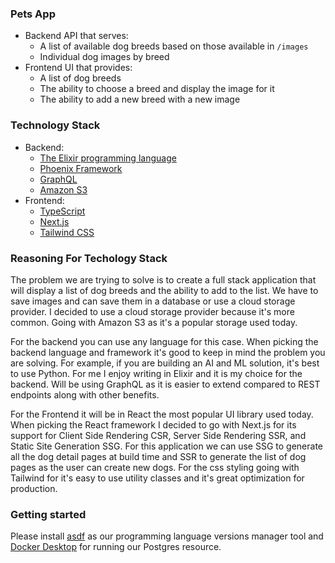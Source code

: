 ### Pets App

- Backend API that serves:
  - A list of available dog breeds based on those available in `/images`
  - Individual dog images by breed
- Frontend UI that provides:
  - A list of dog breeds
  - The ability to choose a breed and display the image for it
  - The ability to add a new breed with a new image

### Technology Stack

- Backend:
  - [The Elixir programming language](https://elixir-lang.org/)
  - [Phoenix Framework](https://www.phoenixframework.org/)
  - [GraphQL](https://graphql.org/)
  - [Amazon S3](https://aws.amazon.com/s3/)
- Frontend:
  - [TypeScript](https://www.typescriptlang.org/)
  - [Next.js](https://nextjs.org/)
  - [Tailwind CSS](https://tailwindcss.com/)

### Reasoning For Techology Stack

The problem we are trying to solve is to create a full stack application that will display a list of dog breeds and the ability to add to the list. We have to save images and can save them in a database or use a cloud storage provider. I decided to use a cloud storage provider because it's more common. Going with Amazon S3 as it's a popular storage used today.

For the backend you can use any language for this case. When picking the backend language and framework it's good to keep in mind the problem you are solving. For example, if you are building an AI and ML solution, it's best to use Python. For me I enjoy writing in Elixir and it is my choice for the backend. Will be using GraphQL as it is easier to extend compared to REST endpoints along with other benefits.

For the Frontend it will be in React the most popular UI library used today. When picking the React framework I decided to go with Next.js for its support for Client Side Rendering CSR, Server Side Rendering SSR, and Static Site Generation SSG. For this application we can use SSG to generate all the dog detail pages at build time and SSR to generate the list of dog pages as the user can create new dogs. For the css styling going with Tailwind for it's easy to use utility classes and it's great optimization for production.

### Getting started

Please install [asdf](https://asdf-vm.com/guide/getting-started.html) as our programming language versions manager tool and [Docker Desktop](https://www.docker.com/products/docker-desktop/) for running our Postgres resource.
